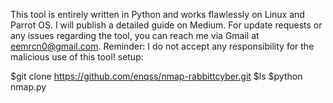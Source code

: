 This tool is entirely written in Python and works flawlessly on Linux and Parrot OS.
I will publish a detailed guide on Medium. 
For update requests or any issues regarding the tool, you can reach me via Gmail at eemrcn0@gmail.com. Reminder: I do not accept any responsibility for the malicious use of this tool!
setup:


$git clone https://github.com/enqss/nmap-rabbittcyber.git
$ls
$python nmap.py
